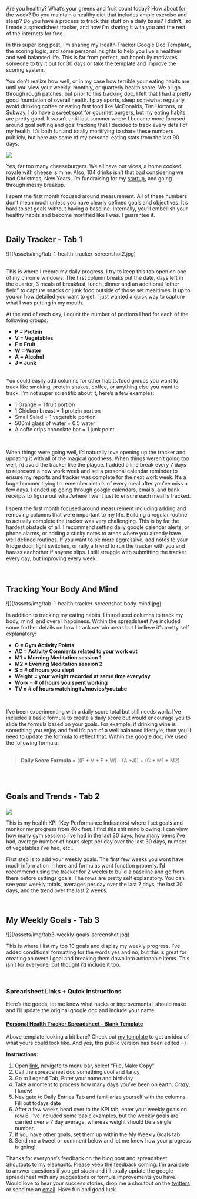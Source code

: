 Are you healthy? What’s your greens and fruit count today? How about for the week? Do you maintain a healthy diet that includes ample exercise and sleep? Do you have a process to track this stuff on a daily basis? I didn’t.. so I made a spreadsheet tracker, and now i’m sharing it with you and the rest of the internets for free. 

In this super long post, I’m sharing my Health Tracker Google Doc Template, the scoring logic, and some personal insights to help you live a healthier and well balanced life. This is far from perfect, but hopefully motivates someone to try it out for 30 days or take the template and improve the scoring system. 

<!-- more -->

You don’t realize how well, or in my case how terrible your eating habits are until you view your weekly, monthly, or quarterly health score. We all go through rough patches, but prior to this tracking doc, I felt that I had a pretty good foundation of overall health. I play sports, sleep somewhat regularly, avoid drinking coffee or eating fast food like McDonalds, Tim Hortons, or Subway. I do have a sweet spot for gourmet burgers, but my eating habits are pretty good. It wasn’t until last summer where I became more focused around goal setting and goal tracking that I decided to track every detail of my health. It’s both fun and totally mortifying to share these numbers publicly, but here are some of my personal eating stats from the last 90 days:




![](/assets/img/info-graphic-ridick.jpg)



Yes, far too many cheeseburgers. We all have our vices, a home cooked royale with cheese is mine. Also, 104 drinks isn’t that bad considering we had Christmas, New Years, i’m fundraising for my <a href="http://promo.co">startup</a>, and going through messy breakup.

I spent the first month focused around measurement. All of these numbers don’t mean much unless you have clearly defined goals and objectives. It’s hard to set goals without having a baseline. Internally, you’ll embellish your healthy habits and become mortified like I was. I guarantee it. 
<br>
<br>


<h2>Daily Tracker - Tab 1</h2>
![](/assets/img/tab-1-health-tracker-screenshot2.jpg)
<br>
<br>

This is where I record my daily progress. I try to keep this tab open on one of my chrome windows. The first column breaks out the date, days left in the quarter, 3 meals of breakfast, lunch, dinner and an additional “other field” to capture snacks or junk food outside of those set mealtimes. It up to you on how detailed you want to get. I just wanted a quick way to capture what I was putting in my mouth.


At the end of each day, I count the number of portions I had for each of the following groups:

<ul><b>
<li>P = Protein</li>
<li>V = Vegetables</li>
<li>F = Fruit</li>
<li>W = Water</li>
<li>A = Alcohol</li>
<li>J = Junk</li>
</ul></b>
<br>
You could easily add columns for other habits/food groups you want to track like smoking, protein shakes, coffee, or anything else you want to track. I’m not super scientific about it, here’s a few examples:
<ul>
<li>1 Orange = 1 fruit portion</li>
<li>1 Chicken breast = 1 protein portion</li>
<li>Small Salad = 1 vegetable portion </li>
<li>500ml glass of water = 0.5 water </li>
<li>A coffe crips chocolate bar = 1 junk point </li>
</ul>
<br>

When things were going well, i’d naturally love opening up the tracker and updating it with all of the magical goodness. When things weren’t going too well, i’d avoid the tracker like the plague. I added a line break every 7 days to represent a new work week and set a personal calendar reminder to ensure my reports and tracker was complete for the next work week. It’s a huge bummer trying to remember details of every meal after you’ve miss a few days. I ended up going through google calendars, emails, and bank receipts to figure out what/where I went just to ensure each meal is tracked.
<br>
<br>
I spent the first month focused around measurement including adding and removing columns that were important to my life. Building a regular routine to actually complete the tracker was very challenging. This is by far the hardest obstacle of all. I recommend setting daily google calendar alerts, or phone alarms, or adding a sticky notes to areas where you already have well defined routines. If you want to be more aggressive, add notes to your fridge door, light switches, or rally a friend to run the tracker with you and harass eachother if anyone slips. I still struggle with submitting the tracker every day, but improving every week. 
<br>
<br>
<br>

<h2>Tracking Your Body And Mind</h2>
![](/assets/img/tab-1-health-tracker-screenshot-body-mind.jpg)

In addition to tracking my eating habits, I introduced columns to track my body, mind, and overall happiness. Within the spreadsheet i’ve included some further details on how I track certain areas but I believe it’s pretty self explanatory:

<ul><b>
<li>G = Gym Activity Points</li>
<li>AC = Activity Comments related to your work out</li>
<li>M1 = Morning Meditation session 1</li>
<li>M2 = Evening Meditation session 2</li>
<li>S = # of hours you slept</li>
<li>Weight = your weight recorded at same time everyday</li>
<li>Work = # of hours you spent working</li>
<li>TV = # of hours watching tv/movies/youtube</li>
</ul></b>
<br>

I’ve been experimenting with a daily score total but still needs work. I’ve included a basic formula to create a daily score but would encourage you to slide the formula based on your goals. For example, if drinking wine is something you enjoy and feel it’s part of a well balanced lifestyle, then you’ll need to update the formula to reflect that. Within the google doc, i’ve used the following formula:
<br>
<br>

> <b>Daily Score Formula</b> = ((P + V + F + W) - (A +J)) + (G + M1 + M2)


<br>
<br>

<p><h2>Goals and Trends - Tab 2</p></h2>

![](/assets/img/tab-2-KPI-dashboard-screenshot.jpg)

This is my health KPI (Key Performance Indicators) where I set goals and monitor my progress from 40k feet. I find this shit mind blowing. I can view how many gym sessions i’ve had in the last 30 days, how many beers i’ve had, average number of hours slept per day over the last 30 days, number of vegetables i’ve had, etc..

First step is to add your weekly goals. The first few weeks you wont have much information in here and formulas wont function properly. I’d recommend using the tracker for 2 weeks to build a baseline and go from there before settings goals. The rows are pretty self explanatory. You can see your weekly totals, averages per day over the last 7 days, the last 30 days, and the trend over the last 2 weeks. 

<br>

<h2>My Weekly Goals - Tab 3</h2>
![](/assets/img/tab3-weekly-goals-screenshot.jpg)

This is where I list my top 10 goals and display my weekly progress. I’ve added conditional formatting for the words yes and no, but this is great for creating an overall goal and breaking them down into actionable items. This isn’t for everyone, but thought i’d include it too. 

<br>

<h3>Spreadsheet Links + Quick Instructions</h3>



Here’s the goods, let me know what hacks or improvements I should make and i’ll update the original google doc and include your name!


<h4><a target="_blank" href="https://docs.google.com/spreadsheets/d/1g7CYT5Qe-GQPq5o8MGUPpjLegwYRaYBCjmE5hUYy8Kk/edit?usp=sharing">Personal Health Tracker Spreadsheet - Blank Template</a></h4>

Above template looking a bit bare? Check out <a target="_blank" href="https://docs.google.com/spreadsheets/d/1v5wZ0KMuAhch3SPJ3ah20mNx7eqjlnWRgdC1lxlvrsA/edit?usp=sharing">my template</a> to get an idea of what yours could look like. And yes, this public version has been edited =)

<b>Instructions:</b>
<ol>
<li>Open <a target="_blank" href="https://docs.google.com/spreadsheets/d/1g7CYT5Qe-GQPq5o8MGUPpjLegwYRaYBCjmE5hUYy8Kk/edit?usp=sharing">link</a>, navigate to menu bar, select “File, Make Copy” </li><li>Call the spreadsheet doc something cool and fancy</li><li>Go to Legend Tab, Enter your name and birthday</li><li>Take a moment to process how many days you’ve been on earth. Crazy, I know!</li><li>Navigate to Daily Entries Tab and familiarize yourself with the columns. Fill out todays date</li><li>After a few weeks head over to the KPI tab, enter your weekly goals on row 6. I’ve included some basic examples, but the weekly goals are carried over a 7 day average, whereas weight should be a single number.</li><li>If you have other goals, set them up within the My Weekly Goals tab</li><li>Send me a tweet or comment below and let me know how your progress is going!</li>
</ol>

Thanks for everyone’s feedback on the blog post and spreadsheet. Shoutouts to my elephants. Please keep the feedback coming. I’m available to answer questions if you get stuck and i’ll totally update the google spreadsheet with any suggestions or formula improvements you have. Would love to hear your success stories, drop me a shoutout on the <a target="_blank" href="https://twitter.com/allbombs">twitters</a> or send me an <a href="mailto:kennywgrant@gmail.com">email</a>. Have fun and good luck.



